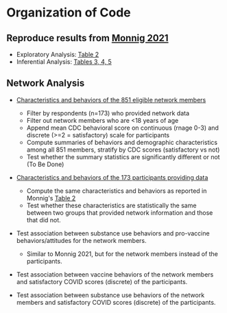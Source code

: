 # Organization of Code

## Reproduce results from [Monnig 2021](https://publichealth.jmir.org/2021/11/e29319/) 
- Exploratory Analysis: [Table 2](https://github.com/khanna7/CLC-PROJECT-5/blob/master/EDA.R)
- Inferential Analysis: [Tables 3, 4, 5](https://github.com/khanna7/CLC-PROJECT-5/blob/master/reproduce-inferential-analysis.R)

## Network Analysis

- [Characteristics and behaviors of the 851 eligible network members](https://github.com/khanna7/CLC-PROJECT-5/blob/master/network-data-analysis.Rmd)
  * Filter by respondents (n=173) who provided network data
  * Filter out network members who are <18 years of age
  * Append mean CDC behavioral score on continuous (rnage 0-3) and discrete (>=2 = satisfactory) scale for participants 
  * Compute summaries of behaviors and demographic characteristics among all 851 members, stratify by CDC scores (satisfactory vs not) 
  * Test whether the summary statistics are significantly different or not (To Be Done)

- [Characteristics and behaviors of the 173 participants providing data]()
  * Compute the same characteristics and behaviors as reported in Monnig's [Table 2](https://github.com/khanna7/CLC-PROJECT-5/blob/master/EDA.R)
  * Test whether these characteristics are statistically the same between two groups that provided network information and those that did not. 

- Test association between substance use behaviors and pro-vaccine behaviors/attitudes for the network members. 
  * Similar to Monnig 2021, but for the network members instead of the participants.

- Test association between vaccine behaviors of the network members and satisfactory COVID scores (discrete) of the participants.

- Test association between substance use behaviors of the network members and satisfactory COVID scores (discrete) of the participants.
 
    


